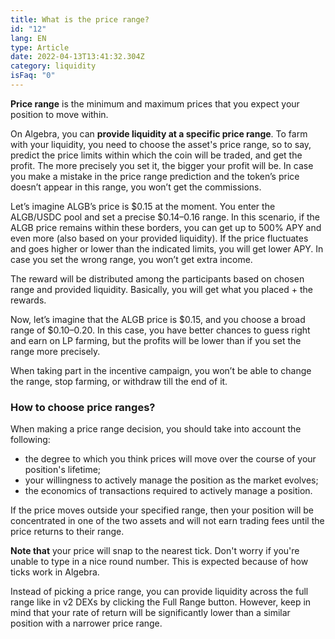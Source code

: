 ```yaml
---
title: What is the price range?
id: "12"
lang: EN
type: Article
date: 2022-04-13T13:41:32.304Z
category: liquidity
isFaq: "0"
---
```

**Price range** is the minimum and maximum prices that you expect your position to move within.

On Algebra, you can **provide liquidity at a specific price range**. To farm with your liquidity, you need to choose the asset's price range, so to say, predict the price limits within which the coin will be traded, and get the profit. The more precisely you set it, the bigger your profit will be. In case you make a mistake in the price range prediction and the token’s price doesn’t appear in this range, you won’t get the commissions.

Let’s imagine ALGB’s price is $0.15 at the moment. You enter the ALGB/USDC pool and set a precise $0.14–0.16 range. In this scenario, if the ALGB price remains within these borders, you can get up to 500% APY and even more (also based on your provided liquidity). If the price fluctuates and goes higher or lower than the indicated limits, you will get lower APY. In case you set the wrong range, you won’t get extra income.

The reward will be distributed among the participants based on chosen range and provided liquidity. Basically, you will get what you placed + the rewards.

Now, let’s imagine that the ALGB price is $0.15, and you choose a broad range of $0.10–0.20. In this case, you have better chances to guess right and earn on LP farming, but the profits will be lower than if you set the range more precisely.

When taking part in the incentive campaign, you won’t be able to change the range, stop farming, or withdraw till the end of it.

### How to choose price ranges?

When making a price range decision, you should take into account the following:

* the degree to which you think prices will move over the course of your position's lifetime; 
* your willingness to actively manage the position as the market evolves;
* the economics of transactions required to actively manage a position.

If the price moves outside your specified range, then your position will be concentrated in one of the two assets and will not earn trading fees until the price returns to their range. 

**Note that** your price will snap to the nearest tick. Don't worry if you're unable to type in a nice round number. This is expected because of how ticks work in Algebra.

Instead of picking a price range, you can provide liquidity across the full range like in v2 DEXs by clicking the Full Range button. However, keep in mind that your rate of return will be significantly lower than a similar position with a narrower price range.